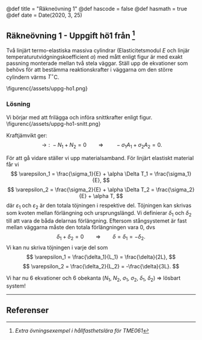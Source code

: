 @def title = "Räkneövning 1"
@def hascode = false
@def hasmath = true
@def date = Date(2020, 3, 25)

## Räkneövning 1 - Uppgift hö1 från [^extra]

Två linjärt termo-elastiska massiva cylindrar (Elasticitetsmodul $E$ och linjär temperaturutvidgningskoefficient $\alpha$) med mått enligt figur är med exakt passning monterade mellan två stela väggar. Ställ upp de ekvationer som behövs för att bestämma reaktionskrafter i väggarna om den större cylindern värms $T^\circ$C.

\figurenc{/assets/uppg-ho1.png}

### Lösning

Vi börjar med att frilägga och införa snittkrafter enligt figur.
\figurenc{/assets/uppg-ho1-snitt.png}

Kraftjämvikt ger:
$$
\rightarrow:\ -N_1 + N_2 = 0 \qquad \Rightarrow \qquad -\sigma_1 A_1 + \sigma_2 A_2 = 0.
$$

För att gå vidare ställer vi upp materialsamband. För linjärt elastiskt material får vi
$$
\varepsilon_1 = \frac{\sigma_1}{E} + \alpha \Delta T_1 = \frac{\sigma_1}{E},
$$
$$
\varepsilon_2 = \frac{\sigma_2}{E} + \alpha \Delta T_2 = \frac{\sigma_2}{E} + \alpha T,
$$
där $\varepsilon_1$ och $\varepsilon_2$ är den totala töjningen i respektive del. Töjningen kan skrivas som kvoten mellan förlängning och ursprungslängd. Vi definierar $\delta_1$ och $\delta_2$ till att vara de båda delarnas förlängning. Eftersom stångsystemet är fast mellan väggarna måste den totala förlängningen vara 0, dvs
$$
\delta_1 + \delta_2 = 0 \qquad \Rightarrow \qquad \delta = \delta_1 = -\delta_2.
$$
Vi kan nu skriva töjningen i varje del som
$$
\varepsilon_1 = \frac{\delta_1}{L_1} = \frac{\delta}{2L},
$$
$$
\varepsilon_2 = \frac{\delta_2}{L_2} = -\frac{\delta}{3L}.
$$

Vi har nu 6 ekvationer och 6 obekanta ($N_1$, $N_2$, $\sigma_1$, $\sigma_2$, $\delta_1$, $\delta_2$) $\Rightarrow$ lösbart system!

---

## Referenser

[^moller]: P. Möller, *Exempelsamling i Hållfasthetslära*
[^extra]: *Extra övningsexempel i hållfasthetslära för TME061*
